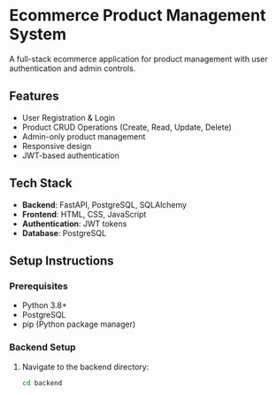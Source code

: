 # Ecommerce Product Management System

A full-stack ecommerce application for product management with user authentication and admin controls.

## Features

- User Registration & Login
- Product CRUD Operations (Create, Read, Update, Delete)
- Admin-only product management
- Responsive design
- JWT-based authentication

## Tech Stack

- **Backend**: FastAPI, PostgreSQL, SQLAlchemy
- **Frontend**: HTML, CSS, JavaScript
- **Authentication**: JWT tokens
- **Database**: PostgreSQL

## Setup Instructions

### Prerequisites

- Python 3.8+
- PostgreSQL
- pip (Python package manager)

### Backend Setup

1. Navigate to the backend directory:
   ```bash
   cd backend
   ```
